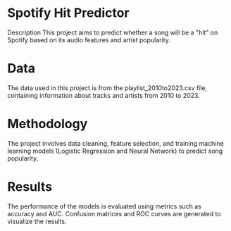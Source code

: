 # Spotify Hit Predictor
Description
This project aims to predict whether a song will be a "hit" on Spotify based on its audio features and artist popularity.

# Data
The data used in this project is from the playlist_2010to2023.csv file, containing information about tracks and artists from 2010 to 2023.

# Methodology
The project involves data cleaning, feature selection, and training machine learning models (Logistic Regression and Neural Network) to predict song popularity.

# Results
The performance of the models is evaluated using metrics such as accuracy and AUC. Confusion matrices and ROC curves are generated to visualize the results.
